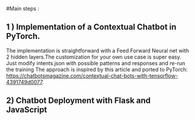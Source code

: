 #Main steps :
## 1 ) Implementation of a Contextual Chatbot in PyTorch.
The implementation is straightforward with a Feed Forward Neural net with 2 hidden layers.The customization for your own use case is super easy. Just modify intents.json with possible patterns and responses and re-run the training 
The approach is inspired by this article and ported to PyTorch: https://chatbotsmagazine.com/contextual-chat-bots-with-tensorflow-4391749d0077.

## 2) Chatbot Deployment with Flask and JavaScript


